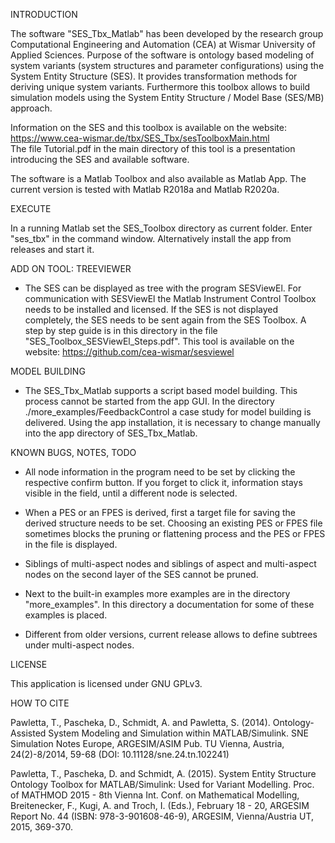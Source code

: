 INTRODUCTION

The software "SES_Tbx_Matlab" has been developed by the research group
Computational Engineering and Automation (CEA) at Wismar University of Applied Sciences.
Purpose of the software is ontology based modeling of system variants
(system structures and parameter configurations) using
the System Entity Structure (SES). It provides transformation methods for deriving
unique system variants.
Furthermore this toolbox allows to build simulation models using the System Entity
Structure / Model Base (SES/MB) approach.

Information on the SES and this toolbox is available on the website:  
https://www.cea-wismar.de/tbx/SES_Tbx/sesToolboxMain.html  
The file Tutorial.pdf in the main directory of this tool is a presentation introducing the
SES and available software.

The software is a Matlab Toolbox and also available as Matlab App. The current version is tested with
Matlab R2018a and Matlab R2020a.

EXECUTE

In a running Matlab set the SES_Toolbox directory as current folder.
Enter "ses_tbx" in the command window.
Alternatively install the app from releases and start it.

ADD ON TOOL: TREEVIEWER

- The SES can be displayed as tree with the program SESViewEl. For communication
with SESViewEl the Matlab Instrument Control Toolbox needs to be installed and
licensed. If the SES is not displayed completely, the SES needs to be sent again
from the SES Toolbox. A step by step guide is in this directory in the file 
"SES_Toolbox_SESViewEl_Steps.pdf". This tool is available on the website:
https://github.com/cea-wismar/sesviewel

MODEL BUILDING

- The SES_Tbx_Matlab supports a script based model building. This process cannot
be started from the app GUI. In the directory ./more_examples/FeedbackControl a
case study for model building is delivered. Using the app installation, it is
necessary to change manually into the app directory of SES_Tbx_Matlab.


KNOWN BUGS, NOTES, TODO

- All node information in the program need to be set by clicking the respective
confirm button. If you forget to click it, information stays visible in the
field, until a different node is selected.

- When a PES or an FPES is derived, first a target file for saving the derived
structure needs to be set. Choosing an existing PES or FPES file sometimes blocks
the pruning or flattening process and the PES or FPES in the file is displayed.

- Siblings of multi-aspect nodes and siblings of aspect and multi-aspect nodes on
the second layer of the SES cannot be pruned.

- Next to the built-in examples more examples are in the directory "more_examples".
In this directory a documentation for some of these examples is placed.

- Different from older versions, current release allows to define subtrees under multi-aspect nodes.

LICENSE

This application is licensed under GNU GPLv3.

HOW TO CITE

Pawletta, T., Pascheka, D., Schmidt, A. and Pawletta, S. (2014). Ontology-Assisted
System Modeling and Simulation within MATLAB/Simulink. SNE Simulation Notes Europe,
ARGESIM/ASIM Pub. TU Vienna, Austria, 24(2)-8/2014, 59-68
(DOI: 10.11128/sne.24.tn.102241) 

Pawletta, T., Pascheka, D. and Schmidt, A. (2015). System Entity Structure Ontology
Toolbox for MATLAB/Simulink: Used for Variant Modelling. Proc. of MATHMOD 2015 - 8th
Vienna Int. Conf. on Mathematical Modelling, Breitenecker, F., Kugi, A. and Troch, I.
(Eds.), February 18 - 20, ARGESIM Report No. 44 (ISBN: 978-3-901608-46-9), ARGESIM,
Vienna/Austria UT, 2015, 369-370. 
